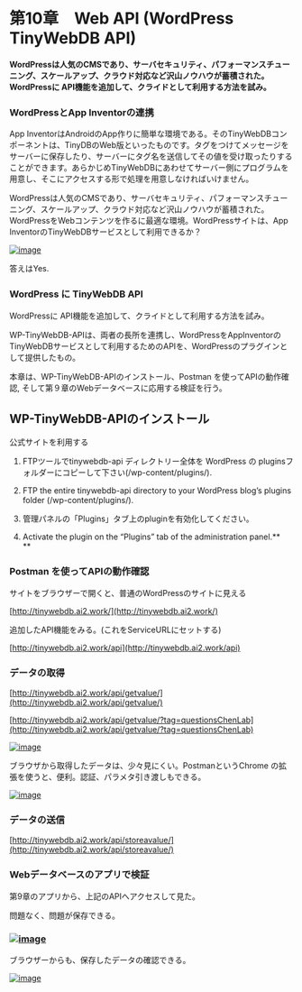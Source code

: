 # **第10章　Web API \(WordPress TinyWebDB API\)**

**WordPressは人気のCMSであり、サーバセキュリティ、パフォーマンスチューニング、スケールアップ、クラウド対応など沢山ノウハウが蓄積された。WordPressに API機能を追加して、クライドとして利用する方法を試み。**

### WordPressとApp Inventorの連携

App InventorはAndroidのApp作りに簡単な環境である。そのTinyWebDBコンポーネントは、TinyDBのWeb版といったものです。タグをつけてメッセージをサーバーに保存したり、サーバーにタグ名を送信してその値を受け取ったりすることができます。あらかじめTinyWebDBにあわせてサーバー側にプログラムを用意し、そこにアクセスする形で処理を用意しなければいけません。

WordPressは人気のCMSであり、サーバセキュリティ、パフォーマンスチューニング、スケールアップ、クラウド対応など沢山ノウハウが蓄積された。WordPressをWebコンテンツを作るに最適な環境。WordPressサイトは、App InventorのTinyWebDBサービスとして利用できるか？

[![](https://i0.wp.com/edu2web.com/wp-content/uploads/2017/06/image_thumb-5.png?resize=474%2C401&ssl=1 "image")](https://i2.wp.com/edu2web.com/wp-content/uploads/2017/06/image-5.png?ssl=1)

答えはYes.

### **WordPress に TinyWebDB API**

WordPressに API機能を追加して、クライドとして利用する方法を試み。

WP-TinyWebDB-APIは、両者の長所を連携し、WordPressをAppInventorのTinyWebDBサービスとして利用するためのAPIを、WordPressのプラグインとして提供したもの。

本章は、WP-TinyWebDB-APIのインストール、Postman を使ってAPIの動作確認, そして第９章のWebデータベースに応用する検証を行う。

#### 

## **WP-TinyWebDB-APIのインストール**

公式サイトを利用する

1. FTPツールでtinywebdb-api ディレクトリー全体を WordPress の pluginsフォルダーにコピーして下さい\(/wp-content/plugins/\).

2. FTP the entire tinywebdb-api directory to your WordPress blog’s plugins folder \(/wp-content/plugins/\).

3. 管理パネルの「Plugins」タブ上のpluginを有効化してください。

4. Activate the plugin on the “Plugins” tab of the administration panel.**          
   **

### **Postman を使ってAPIの動作確認**

サイトをブラウザーで開くと、普通のWordPressのサイトに見える

[http://tinywebdb.ai2.work/](http://tinywebdb.ai2.work/)

追加したAPI機能をみる。\(これをServiceURLにセットする\)

[http://tinywebdb.ai2.work/api](http://tinywebdb.ai2.work/api)

### データの取得

[http://tinywebdb.ai2.work/api/getvalue/](http://tinywebdb.ai2.work/api/getvalue/)

[http://tinywebdb.ai2.work/api/getvalue/?tag=questionsChenLab](http://tinywebdb.ai2.work/api/getvalue/?tag=questionsChenLab)

[![](https://i2.wp.com/edu2web.com/wp-content/uploads/2017/07/image_thumb.png?resize=474%2C235&ssl=1 "image")](https://i1.wp.com/edu2web.com/wp-content/uploads/2017/07/image.png?ssl=1)

ブラウザから取得したデータは、少々見にくい。PostmanというChrome の拡張を使うと、便利。認証、パラメタ引き渡しもできる。

[![](https://i1.wp.com/edu2web.com/wp-content/uploads/2017/07/image_thumb-1.png?resize=474%2C252&ssl=1 "image")](https://i1.wp.com/edu2web.com/wp-content/uploads/2017/07/image-1.png?ssl=1)

### データの送信

[http://tinywebdb.ai2.work/api/storeavalue/](http://tinywebdb.ai2.work/api/storeavalue/)

### **Webデータベースのアプリで検証**

第9章のアプリから、上記のAPIへアクセスして見た。

問題なく、問題が保存できる。

### [![](https://i0.wp.com/edu2web.com/wp-content/uploads/2017/06/image_thumb-9.png?resize=242%2C484&ssl=1 "image")](https://i0.wp.com/edu2web.com/wp-content/uploads/2017/06/image-9.png?ssl=1)

ブラウザーからも、保存したデータの確認できる。

[![](https://i0.wp.com/edu2web.com/wp-content/uploads/2017/06/image_thumb-8.png?resize=474%2C499&ssl=1 "image")](https://i0.wp.com/edu2web.com/wp-content/uploads/2017/06/image-8.png?ssl=1)

